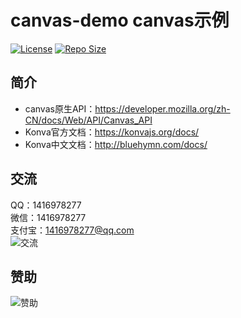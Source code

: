 # canvas-demo canvas示例

[![License](https://img.shields.io/github/license/ali1416/canvas-demo?label=License)](https://opensource.org/licenses/BSD-3-Clause)
[![Repo Size](https://img.shields.io/github/repo-size/ali1416/canvas-demo?label=Repo%20Size&color=success)](https://github.com/ALI1416/canvas-demo/archive/refs/heads/master.zip)

## 简介

- canvas原生API：<https://developer.mozilla.org/zh-CN/docs/Web/API/Canvas_API>
- Konva官方文档：<https://konvajs.org/docs/>
- Konva中文文档：<http://bluehymn.com/docs/>

## 交流

QQ：1416978277  
微信：1416978277  
支付宝：1416978277@qq.com  
![交流](https://cdn.jsdelivr.net/gh/ALI1416/ALI1416/image/contact.png)

## 赞助

![赞助](https://cdn.jsdelivr.net/gh/ALI1416/ALI1416/image/donate.png)
